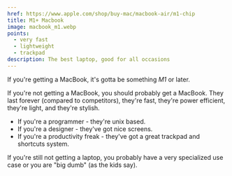 ```yaml
---
href: https://www.apple.com/shop/buy-mac/macbook-air/m1-chip
title: M1+ Macbook
image: macbook_m1.webp
points:
  - very fast
  - lightweight
  - trackpad
description: The best laptop, good for all occasions
---
```


If you're getting a MacBook, it's gotta be something *M1* or later.

If you're not getting a MacBook, you should probably get a MacBook. They last forever (compared to competitors), they're fast, they're power efficient, they're light, and they're stylish. 
* If you're a programmer - they're unix based.
* If you're a designer - they've got nice screens.
* If you're a productivity freak - they've got a great trackpad and shortcuts system. 

If you're still not getting a laptop, you probably have a very specialized use case or you are "big dumb" (as the kids say).
